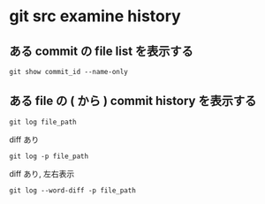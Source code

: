 
# git src examine history


## ある commit の file list を表示する

```
git show commit_id --name-only
```


## ある file の ( から ) commit history を表示する

```
git log file_path
```

diff あり

```
git log -p file_path
```

diff あり, 左右表示

```
git log --word-diff -p file_path
```


